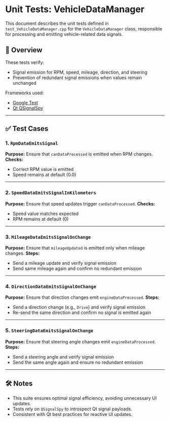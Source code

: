 # Unit Tests: VehicleDataManager

This document describes the unit tests defined in `test_VehicleDataManager.cpp` for the `VehicleDataManager` class, responsible for processing and emitting vehicle-related data signals.

## 🧪 Overview

These tests verify:
- Signal emission for RPM, speed, mileage, direction, and steering
- Prevention of redundant signal emissions when values remain unchanged

Frameworks used:
- [Google Test](https://github.com/google/googletest)
- [Qt QSignalSpy](https://doc.qt.io/qt-6/qsignalspy.html)

---

## ✅ Test Cases

### 1. `RpmDataEmitsSignal`
**Purpose:** Ensure that `canDataProcessed` is emitted when RPM changes.
**Checks:**
- Correct RPM value is emitted
- Speed remains at default (0.0)

---

### 2. `SpeedDataEmitsSignalInKilometers`
**Purpose:** Ensure that speed updates trigger `canDataProcessed`.
**Checks:**
- Speed value matches expected
- RPM remains at default (0)

---

### 3. `MileageDataEmitsSignalOnChange`
**Purpose:** Ensure that `mileageUpdated` is emitted only when mileage changes.
**Steps:**
- Send a mileage update and verify signal emission
- Send same mileage again and confirm no redundant emission

---

### 4. `DirectionDataEmitsSignalOnChange`
**Purpose:** Ensure that direction changes emit `engineDataProcessed`.
**Steps:**
- Send a direction change (e.g., `Drive`) and verify signal emission
- Re-send the same direction and confirm no signal is emitted again

---

### 5. `SteeringDataEmitsSignalOnChange`
**Purpose:** Ensure that steering angle changes emit `engineDataProcessed`.
**Steps:**
- Send a steering angle and verify signal emission
- Send the same angle again and ensure no redundant emission

---

## 🛠 Notes

- This suite ensures optimal signal efficiency, avoiding unnecessary UI updates.
- Tests rely on `QSignalSpy` to introspect Qt signal payloads.
- Consistent with Qt best practices for reactive UI updates.
